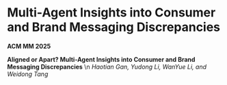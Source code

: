 # Multi-Agent Insights into Consumer and Brand Messaging Discrepancies
**ACM MM 2025**

**Aligned or Apart? Multi-Agent Insights into Consumer and Brand Messaging Discrepancies** \n
*Haotian Gan, Yudong Li, WanYue Li, and Weidong Tang*
